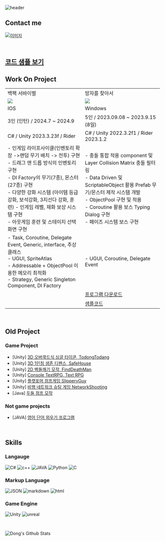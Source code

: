 
![header](https://capsule-render.vercel.app/api?type=slice&text=Hello&rotate=8&animation=fadeIn&fontAlign=70&fontAlignY=30&theme=radical&desc=Dong's%20Profile&descAlign=70)


## Contact me
[![이미지](https://img.shields.io/badge/shehdrbs123-03C75A?style=&logo=Naver&logoColor=black)]()

<br>

## [코드 샘플 보기](/SampleCode/)

## Work On Project


<table>
<tr >
    <td width="50%">백팩 서바이벌</td> 
    <td width="50%">망자를 찾아서 </td> 
</tr>
<tr >
    <td> <image src="Image/BackpackSurvival/Summary.jpg"/></td>
    <td> <image src="Image/FindDeathMan.gif"/></td>
</tr>
<tr >
    <td>IOS</td> 
    <td>Windows</td> 
</tr>
<tr >
    <td> 3인 (인턴) / 2024.7 ~ 2024.9 </td>
    <td> 5인 / 2023.09.08 ~ 2023.9.15 (8일) </td>
</tr>
<tr >
    <td>C# / Unity 2023.3.23f / Rider</td>
    <td>C# / Unity 2022.3.2f1 / Rider 2023.1.2</td>
</tr>
<tr>
    <td>
        - 인게임 라이프사이클(인벤토리 확장 ->랜덤 무기 배치 -> 전투) 구현 <br>
        - 드래그 앤 드롭 방식의 인벤토리 구현 <br>
        - DI Factory의 무기(7종), 몬스터(27종) 구현<br>
        - 다양한 강화 시스템 (아이템 등급강화, 보석강화, 3지선다 강화, 훈련)
        - 인게임 레벨, 재화 보상 시스템 구현 <br>
        - 아웃게임 훈련 및 스테이지 선택 화면 구현 <br>
    </td>
    <td>
        - 충돌 통합 적용 component 및 Layer Collision Matrix 충돌 필터링<br>
        - Data Driven 및 ScriptableObject 활용 Prefab 무기/몬스터 제작 시스템 개발<br>
        - ObjectPool 구현 및 적용<br>
        - Coroutine 활용 보스 Typing Dialog 구현 <br>
        - 페이즈 시스템 보스 구현
    </td>
</tr>
<tr >
    <td>
        - Task, Coroutine, Delegate Event, Generic, interface, 추상 클래스<br>
        - UGUI, SpriteAtlas <br>
        - Addressable + ObjectPool 이용한 메모리 최적화 <br>
        - Strategy, Generic Singleton Component, DI Factory
    </td>
    <td>
        - UGUI, Coroutine, Delegate Event
    </td>
</tr>
<tr>
    <td>
    </td>
    <td>
        <a href="http://naver.me/xkqmTGfV">프로그램 다운로드</a>
    </td>
</tr>
<tr>
    <td> 
    </td>
    <td>
        <a href="https://github.com/shehdrbs123/Dongs-Portfolio/tree/main/UnityProject/NetworkShooting">샘플코드</a>
    </td>
</tr>
</table>



<br>

## Old Project
### Game Project
- [Unity] [3D 오버쿡드식 싱글 타이쿤, TodongTodang](/SampleCode/TodangTodang/)
- [Unity] [3D 1인칭 생존 디펜스, SafeHouse](/SampleCode/SafeHouse/)
- [Unity] [2D 벽돌깨기 모작, FindDeathMan](/SampleCode/FindDeathMan/)
- [Unity] [Console TextRPG, Text RPG](/SampleCode/TextRPG/)
- [Unity] [플랫포머 점프게임 SlipperyGuy](/SampleCode/Slippery%20Guy/)
- [Unity] [비행 네트워크 슈팅 게임 NetworkShooting](/SampleCode/NetworkShooting/)
- [Java] [두들 점프 모작](/SampleCode/DoodleJump/)


### Not game projects
- [JAVA] [영어 단어 외우기 프로그램](https://github.com/shehdrbs123/Dongs-Portfolio/tree/main/JavaProject/EnglishStudy)
  
<br>

## Skills
### Langauge
 ![C&#35;](https://img.shields.io/badge/C%23-512BD4?style=flat-square&logo=csharp&logoColor=#512BD4)  ![c++](https://img.shields.io/badge/C++-00599C?style=flat-square&logo=cplusplus&logoColor=black) ![JAVA](https://img.shields.io/badge/JAVA-3776AB?style=flat-square&logo=java&logoColor=black) ![Python](https://img.shields.io/badge/Python3-3776AB?style=flat-square&logo=Python&logoColor=black) ![C](https://img.shields.io/badge/C-3776AB?style=flat-square&logo=c&logoColor=black) 

### Markup Language
![JSON](https://img.shields.io/badge/JSON-000000?style=flat-square&logo=json&logoColor=white)
![markdown](https://img.shields.io/badge/Markdown-3776AB?style=flat-square&logo=markdown&logoColor=black)
![html](https://img.shields.io/badge/HTML-3776AB?style=flat-square&logo=html&logoColor=black)

### Game Engine
![Unity](https://img.shields.io/badge/Unity-gray?style=flat-square&logo=Unity&logoColor=black) ![unreal](https://img.shields.io/badge/Unreal-0E1128?style=flat-square&logo=unrealengine&logoColor=white)

<br>



![Dong's Github Stats](https://github-readme-stats.vercel.app/api?username=shehdrbs123&show_icons=true&theme=radical)


 
<!--
**shehdrbs123/shehdrbs123** is a ✨ _special_ ✨ repository because its `README.md` (this file) appears on your GitHub profile.

Here are some ideas to get you started:

- 🔭 I’m currently working on ...
- 🌱 I’m currently learning ...
- 👯 I’m looking to collaborate on ...
- 🤔 I’m looking for help with ...
- 💬 Ask me about ...
- 📫 How to reach me: ...
- 😄 Pronouns: ...
- ⚡ Fun fact: ...
-->
